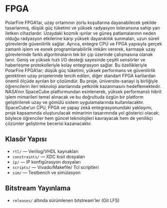 # FPGA
PolarFire FPGA’lar, uzay ortamının zorlu koşullarına dayanabilecek şekilde tasarlanmış, düşük güç tüketimi ve yüksek radyasyon toleransına sahip yarı iletken cihazlardır. Uzaydaki kozmik ışınlar ve güneş patlamalarının neden olduğu radyasyon etkilerine karşı yüksek dayanıklılık sunmaları, uzun süreli görevlerde güvenilirlik sağlar. Ayrıca, entegre CPU ve FPGA yapısıyla gerçek zamanlı işlem ve esnek programlanabilirlik imkânı vererek, karmaşık uzay görevlerinde farklı algoritmaların tek bir çip üzerinde çalışmasına olanak tanır. Geniş ve yüksek hızlı I/O desteği sayesinde çeşitli sensörler ve haberleşme protokolleriyle kolay entegrasyon sağlar. Bu özellikleriyle PolarFire FPGA’lar; düşük güç tüketimi, yüksek performans ve güvenilirlik gerektiren uzay projelerinde tercih edilen, diğer standart FPGA kartlardan önemli ölçüde ayrılan bir çözümdür.
Bu proje, üniversite-sanayi iş birliğiyle öğrencilerin ileri teknoloji alanlarında yetkinlik kazanmasını hedeflemektedir. NASA’nın SpaceCube platformundan esinlenerek, yüksek performanslı hibrit işlem mimarileri temel alınacak ve bu doğrultuda özgün bir platform geliştirilerek uzay ve gömülü sistem uygulamalarında kullanılacaktır. SpaceCube’un CPU, FPGA ve yapay zekâ entegrasyonundaki yaklaşımı, proje kapsamında oluşturulacak mimarinin tasarımında yol gösterici olacak; böylece öğrenciler hem güncel teknolojileri kavrayacak hem de yenilikçi çözümler geliştirme becerisi kazanacaktır.

## Klasör Yapısı
- `rtl/` — Verilog/VHDL kaynakları
- `constraints/` — XDC kısıt dosyaları
- `ip/` — IP konfigürasyon dosyaları
- `scripts/` — Vivado/Makefile/ Tcl scriptleri
- `sim/` — Testbench ve simülasyon

## Bitstream Yayınlama
- `releases/` altında sürümlenen bitstream'ler (Git LFS)
